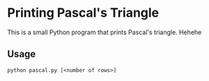 # Printing Pascal's Triangle

This is a small Python program that prints Pascal's triangle.
Hehehe
## Usage

`python pascal.py [<number of rows>]`
